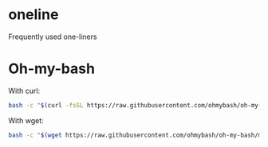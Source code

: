 # oneline
Frequently used one-liners

# Oh-my-bash

With curl:
```bash
bash -c "$(curl -fsSL https://raw.githubusercontent.com/ohmybash/oh-my-bash/master/tools/install.sh)"
```

With wget:
```bash
bash -c "$(wget https://raw.githubusercontent.com/ohmybash/oh-my-bash/master/tools/install.sh -O -)"
```
